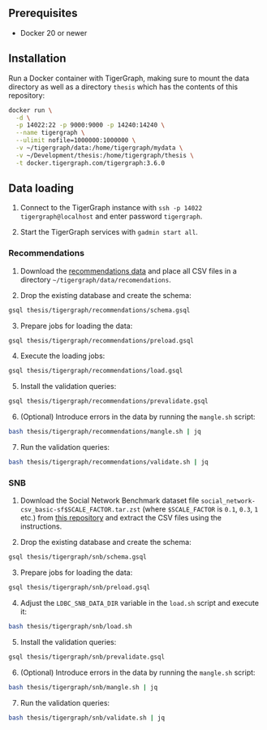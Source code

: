 ## Prerequisites

- Docker 20 or newer

## Installation

Run a Docker container with TigerGraph, making sure to mount the data directory as well as a directory `thesis` which has the contents of this repository:

```bash
docker run \
  -d \
  -p 14022:22 -p 9000:9000 -p 14240:14240 \
  --name tigergraph \
  --ulimit nofile=1000000:1000000 \
  -v ~/tigergraph/data:/home/tigergraph/mydata \
  -v ~/Development/thesis:/home/tigergraph/thesis \
  -t docker.tigergraph.com/tigergraph:3.6.0
```

## Data loading

1. Connect to the TigerGraph instance with `ssh -p 14022 tigergraph@localhost` and enter password `tigergraph`.

2. Start the TigerGraph services with `gadmin start all`.

### Recommendations

1. Download the [recommendations data](https://drive.google.com/drive/folders/17byMzP_Ux7DloJsYuNdk07-mjC9PbMbF?usp=sharing) and place all CSV files in a directory `~/tigergraph/data/recomendations`.

2. Drop the existing database and create the schema:
```bash
gsql thesis/tigergraph/recommendations/schema.gsql
```

3. Prepare jobs for loading the data:
```bash
gsql thesis/tigergraph/recommendations/preload.gsql
```

4. Execute the loading jobs:
```bash
gsql thesis/tigergraph/recommendations/load.gsql
```

5. Install the validation queries:
```bash
gsql thesis/tigergraph/recommendations/prevalidate.gsql
```

6. (Optional) Introduce errors in the data by running the `mangle.sh` script:
```bash
bash thesis/tigergraph/recommendations/mangle.sh | jq
```

7. Run the validation queries:
```bash
bash thesis/tigergraph/recommendations/validate.sh | jq
```

### SNB

1. Download the Social Network Benchmark dataset file `social_network-csv_basic-sf$SCALE_FACTOR.tar.zst` (where `$SCALE_FACTOR` is `0.1`, `0.3`, `1` etc.) from [this repository](https://github.com/ldbc/data-sets-surf-repository) and extract the CSV files using the instructions.

2. Drop the existing database and create the schema:
```bash
gsql thesis/tigergraph/snb/schema.gsql
```

3. Prepare jobs for loading the data:
```bash
gsql thesis/tigergraph/snb/preload.gsql
```

4. Adjust the `LDBC_SNB_DATA_DIR` variable in the `load.sh` script and execute it:
```bash
bash thesis/tigergraph/snb/load.sh
```

5. Install the validation queries:
```bash
gsql thesis/tigergraph/snb/prevalidate.gsql
```

6. (Optional) Introduce errors in the data by running the `mangle.sh` script:
```bash
bash thesis/tigergraph/snb/mangle.sh | jq
```

7. Run the validation queries:
```bash
bash thesis/tigergraph/snb/validate.sh | jq
```
